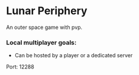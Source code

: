 # Lunar Periphery
An outer space game with pvp.

### Local multiplayer goals:
* Can be hosted by a player or a dedicated server

Port: 12288
